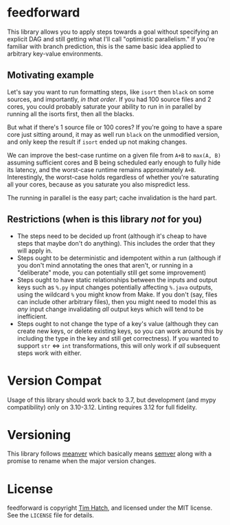 # feedforward

This library allows you to apply steps towards a goal without specifying an
explicit DAG and still getting what I'll call "optimistic parallelism."  If
you're familiar with branch prediction, this is the same basic idea applied to
arbitrary key-value environments.

## Motivating example

Let's say you want to run formatting steps, like `isort` then `black` on some
sources, and importantly, *in that order*.  If you had 100 source files and 2
cores, you could probably saturate your ability to run in in parallel by
running all the isorts first, then all the blacks.

But what if there's 1 source file or 100 cores?  If you're going to have a spare
core just sitting around, it may as well run `black` on the unmodified version,
and only keep the result if `isort` ended up not making changes.

We can improve the best-case runtime on a given file from `A+B` to `max(A, B)`
assuming sufficient cores and B being scheduled early enough to fully hide its
latency, and the worst-case runtime remains approximately `A+B`.
Interestingly, the worst-case holds regardless of whether you're saturating all
your cores, because as you saturate you also mispredict less.

The running in parallel is the easy part; cache invalidation is the hard part.

## Restrictions (when is this library *not* for you)

* The steps need to be decided up front (although it's cheap to have steps that
  maybe don't do anything).  This includes the order that they will apply in.
* Steps ought to be deterministic and idempotent within a run (although if you
  don't mind annotating the ones that aren't, or running in a "deliberate"
  mode, you can potentially still get some improvement)
* Steps ought to have static relationships between the inputs and output keys
  such as `%.py` input changes potentially affecting `%.java` outputs, using
  the wildcard `%` you might know from Make.  If you don't (say, files can
  include other arbitrary files), then you might need to model this as *any*
  input change invalidating *all* output keys which will tend to be inefficient.
* Steps ought to not change the type of a key's value (although they can create
  new keys, or delete existing keys, so you can work around this by including
  the type in the key and still get correctness).  If you wanted to support
  `str` <=> `int` transformations, this will only work if *all* subsequent
  steps work with either.

# Version Compat

Usage of this library should work back to 3.7, but development (and mypy
compatibility) only on 3.10-3.12.  Linting requires 3.12 for full fidelity.

# Versioning

This library follows [meanver](https://meanver.org/) which basically means
[semver](https://semver.org/) along with a promise to rename when the major
version changes.

# License

feedforward is copyright [Tim Hatch](https://timhatch.com/), and licensed under
the MIT license.  See the `LICENSE` file for details.
